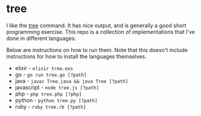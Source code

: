 # tree

I like the [tree](https://linux.die.net/man/1/tree) command. It has nice output, and is generally a good short programming exercise. This repo is a collection of implementations that I've done in different languages.

Below are instructions on how to run them. Note that this doesn't include instructions for how to install the languages themselves.

* elixir - `elixir tree.exs`
* go - `go run tree.go [?path]`
* java - `javac Tree.java && java Tree [?path]`
* javascript - `node tree.js [?path]`
* php - `php tree.php [?php]`
* python - `python tree.py [?path]`
* ruby - `ruby tree.rb [?path]`
